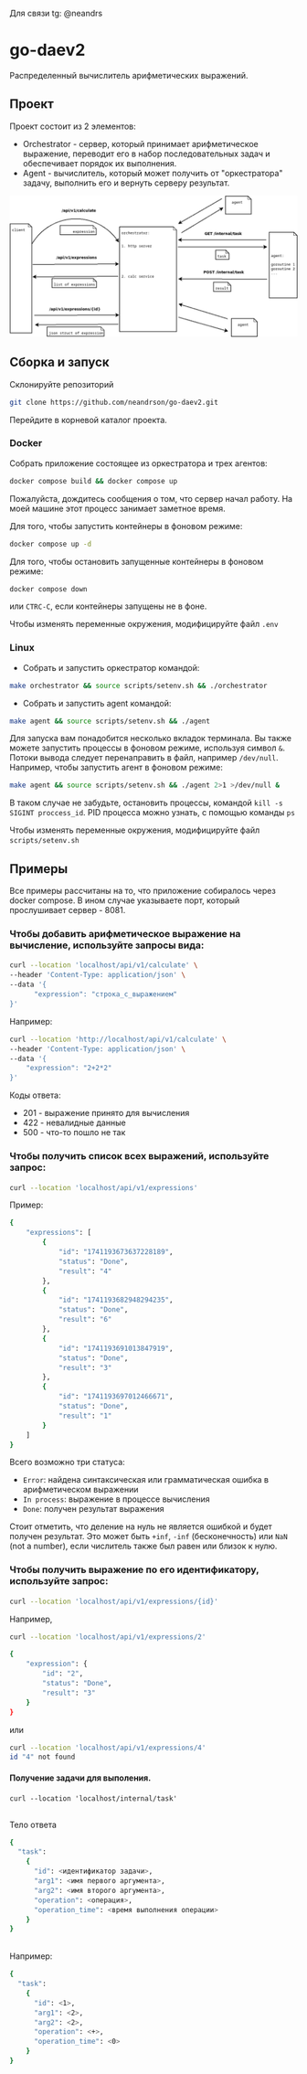 Для связи tg: @neandrs

# go-daev2
Распределенный вычислитель арифметических выражений.


## Проект

Проект состоит из 2 элементов:

- Orchestrator - сервер, который принимает арифметическое выражение, переводит его в
  набор последовательных задач и обеспечивает порядок их выполнения. 
- Agent - вычислитель, который может получить от "оркестратора" задачу, выполнить его и
  вернуть серверу результат.

<img src="misc/Diagram.png" alt=dia widt="900"/>

## Сборка и запуск

Склонируйте репозиторий
```sh
git clone https://github.com/neandrson/go-daev2.git
```
Перейдите в корневой каталог проекта.

### Docker

Собрать приложение состоящее из оркестратора и трех агентов:
```sh
docker compose build && docker compose up
```

Пожалуйста, дождитесь сообщения о том, что сервер начал работу.
На моей машине этот процесс занимает заметное время.


Для того, чтобы запустить контейнеры в фоновом режиме:
```sh
docker compose up -d
```

Для того, чтобы остановить запущенные контейнеры  в фоновом режиме:
```sh
docker compose down
```
или `CTRC-C`, если контейнеры запущены не в фоне.

Чтобы изменять переменные окружения, модифицируйте файл `.env`


### Linux
  - Собрать и запустить оркестратор командой:
  ```sh
  make orchestrator && source scripts/setenv.sh && ./orchestrator
  ```
  - Собрать и запустить agent командой:
  ```sh
  make agent && source scripts/setenv.sh && ./agent
  ```

Для запуска вам понадобится несколько вкладок терминала.
Вы также можете запустить процессы в фоновом режиме, используя символ `&`.
Потоки вывода следует перенаправить в файл, например `/dev/null`.
Например, чтобы запустить агент в фоновом режиме:
  ```sh
  make agent && source scripts/setenv.sh && ./agent 2>1 >/dev/null &
  ```
В таком случае не забудьте, остановить процессы, командой `kill -s SIGINT proccess_id`.
PID процесса можно узнать, с помощью команды `ps`

Чтобы изменять переменные окружения, модифицируйте файл `scripts/setenv.sh`

## Примеры

Все примеры рассчитаны на то, что приложение собиралось через docker compose.
В ином случае указываете порт, который прослушивает сервер - 8081.

### Чтобы добавить арифметическое выражение на вычисление, используйте запросы вида:

```sh
curl --location 'localhost/api/v1/calculate' \
--header 'Content-Type: application/json' \
--data '{
      "expression": "строка_с_выражением"
}'
```

Например:

```sh
curl --location 'http://localhost/api/v1/calculate' \
--header 'Content-Type: application/json' \
--data '{
    "expression": "2+2*2"
}'
```

Коды ответа:
- 201 - выражение принято для вычисления
- 422 - невалидные данные
- 500 - что-то пошло не так

### Чтобы получить список всех выражений, используйте запрос:

```sh
curl --location 'localhost/api/v1/expressions'
```

Пример:
```sh
{
    "expressions": [
        {
            "id": "1741193673637228189",
            "status": "Done",
            "result": "4"
        },
        {
            "id": "1741193682948294235",
            "status": "Done",
            "result": "6"
        },
        {
            "id": "1741193691013847919",
            "status": "Done",
            "result": "3"
        },
        {
            "id": "1741193697012466671",
            "status": "Done",
            "result": "1"
        }
    ]
}

```

Всего возможно три статуса:
- `Error`:      найдена синтаксическая или грамматическая ошибка в арифметическом выражении
- `In process`: выражение в процессе вычисления
- `Done`:       получен результат выражения

Стоит отметить, что деление на нуль не является ошибкой и будет получен результат.
Это может быть `+inf`, `-inf` (бесконечность) или `NaN` (not a number), если числитель
также был равен или близок к нулю.

### Чтобы получить выражение по его идентификатору, используйте запрос:

```sh
curl --location 'localhost/api/v1/expressions/{id}'
```

Например,

```sh
curl --location 'localhost/api/v1/expressions/2'
```
```sh
{
    "expression": {
        "id": "2",
        "status": "Done",
        "result": "3"
    }
}
```
или

```sh
curl --location 'localhost/api/v1/expressions/4'
id "4" not found
```

#### Получение задачи для выполения.
 
```
curl --location 'localhost/internal/task'
 
```

Тело ответа

```sh
{
  "task":
    {
      "id": <идентификатор задачи>,
      "arg1": <имя первого аргумента>,
      "arg2": <имя второго аргумента>,
      "operation": <операция>,
      "operation_time": <время выполнения операции>
    }
}
 
```

Например:

```sh
{
  "task":
    {
      "id": <1>,
      "arg1": <2>,
      "arg2": <2>,
      "operation": <+>,
      "operation_time": <0>
    }
}
```

